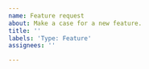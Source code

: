 ```yaml
---
name: Feature request
about: Make a case for a new feature.
title: ''
labels: 'Type: Feature'
assignees: ''

---
```



